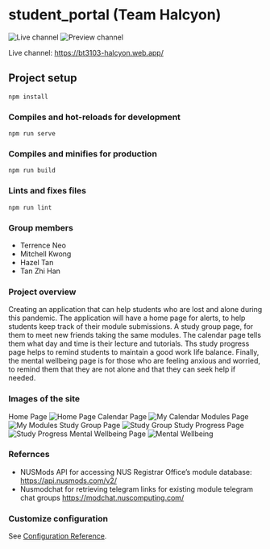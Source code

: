 # student_portal (Team Halcyon)

![Live channel](https://github.com/terenceneo/Halcyon/workflows/Deploy%20to%20Firebase%20Hosting%20on%20merge/badge.svg)
![Preview channel](https://github.com/terenceneo/Halcyon/workflows/Deploy%20to%20Firebase%20Hosting%20on%20PR/badge.svg)

Live channel: https://bt3103-halcyon.web.app/

## Project setup

```shell
npm install
```

### Compiles and hot-reloads for development

```shell
npm run serve
```

### Compiles and minifies for production

```shell
npm run build
```

### Lints and fixes files

```shell
npm run lint
```

### Group members
* Terrence Neo
* Mitchell Kwong
* Hazel Tan
* Tan Zhi Han

### Project overview
Creating an application that can help students who are lost and alone during this pandemic.
The application will have a home page for alerts, to help students keep track of their module submissions. A study group page, for them to meet new friends taking the same modules. The calendar page tells them what day and time is their lecture and tutorials. Ths study progress page helps to remind students to maintain a good work life balance. Finally, the mental wellbeing page is for those who are feeling anxious and worried, to remind them that they are not alone and that they can seek help if needed.

### Images of the site
Home Page
![Home Page](assets/NP.PNG)
Calendar Page
![My Calendar](assets/MC.PNG)
Modules Page
![My Modules](assets/MM.PNG)
Study Group Page
![Study Group](assets/SG.PNG)
Study Progress Page
![Study Progress](assets/SP.PNG)
Mental Wellbeing Page
![Mental Wellbeing](assets/MW.PNG)

### Refernces 
* NUSMods API for accessing NUS Registrar Office’s module database: https://api.nusmods.com/v2/
* Nusmodchat for retrieving telegram links for existing module telegram chat groups https://modchat.nuscomputing.com/ 

### Customize configuration

See [Configuration Reference](https://cli.vuejs.org/config/).

